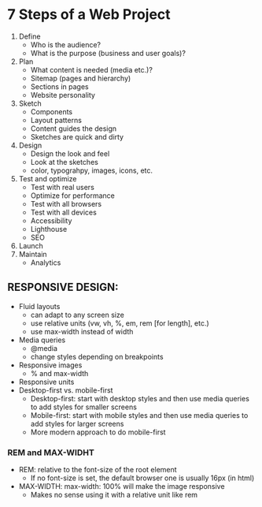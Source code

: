 # 7 Steps of a Web Project

1. Define
    - Who is the audience?
    - What is the purpose (business and user goals)?
2. Plan
    - What content is needed (media etc.)?
    - Sitemap (pages and hierarchy)
    - Sections in pages
    - Website personality
3. Sketch
    - Components
    - Layout patterns
    - Content guides the design
    - Sketches are quick and dirty
4. Design
    - Design the look and feel
    - Look at the sketches
    - color, typograhpy, images, icons, etc.
5. Test and optimize
    - Test with real users
    - Optimize for performance
    - Test with all browsers
    - Test with all devices
    - Accessibility
    - Lighthouse
    - SEO
6. Launch
7. Maintain
    - Analytics


## RESPONSIVE DESIGN:
- Fluid layouts
    - can adapt to any screen size
    - use relative units (vw, vh, %, em, rem [for length], etc.)
    - use max-width instead of width
- Media queries
    - @media
    - change styles depending on breakpoints
- Responsive images
    - % and max-width
- Responsive units
- Desktop-first vs. mobile-first
    - Desktop-first: start with desktop styles and then use media queries to add styles for smaller screens
    - Mobile-first: start with mobile styles and then use media queries to add styles for larger screens
    - More modern approach to do mobile-first
    
### REM and MAX-WIDHT
- REM: relative to the font-size of the root element
    - If no font-size is set, the default browser one is usually 16px (in html)
- MAX-WIDTH: max-width: 100% will make the image responsive
    - Makes no sense using it with a relative unit like rem